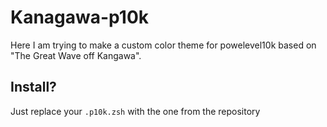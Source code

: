 # Kanagawa-p10k
Here I am trying to make a custom color theme for powelevel10k based on "The Great Wave off Kangawa".

## Install?
Just replace your `.p10k.zsh` with the one from the repository
